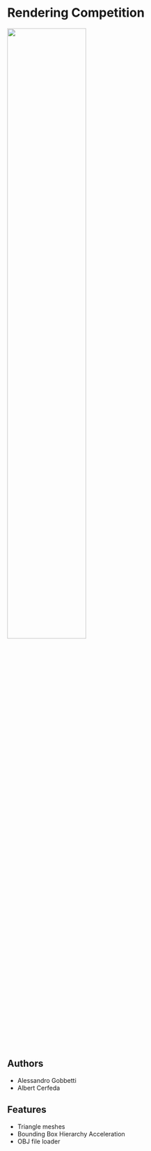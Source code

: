 # Rendering Competition
<image src="./render/result.png" width="60%">

## Authors
- Alessandro Gobbetti
- Albert Cerfeda

## Features
- Triangle meshes
- Bounding Box Hierarchy Acceleration
- OBJ file loader
